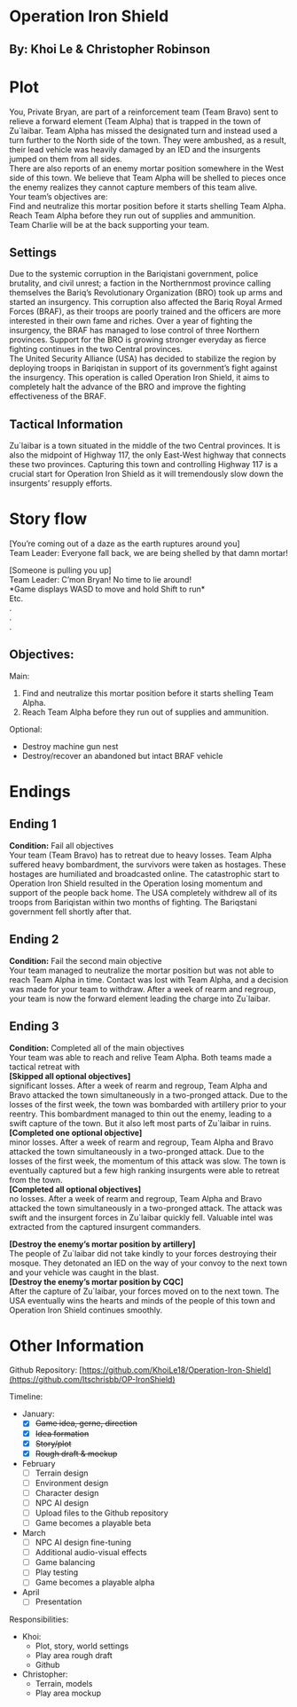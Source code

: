 # 

# 

# 

# 

# 

# 

# 

# 

# 

# 

# 

# 

# Operation Iron Shield

## By: Khoi Le & Christopher Robinson

# Plot

You, Private Bryan, are part of a reinforcement team (Team Bravo) sent to relieve a forward element (Team Alpha) that is trapped in the town of Zu\`laibar. Team Alpha has missed the designated turn and instead used a turn further to the North side of the town. They were ambushed, as a result, their lead vehicle was heavily damaged by an IED and the insurgents jumped on them from all sides.  
There are also reports of an enemy mortar position somewhere in the West side of this town. We believe that Team Alpha will be shelled to pieces once the enemy realizes they cannot capture members of this team alive.  
Your team’s objectives are:  
Find and neutralize this mortar position before it starts shelling Team Alpha.  
Reach Team Alpha before they run out of supplies and ammunition.  
Team Charlie will be at the back supporting your team.

## Settings 

Due to the systemic corruption in the Bariqistani government, police brutality, and civil unrest; a faction in the Northernmost province calling themselves the Bariq’s Revolutionary Organization (BRO) took up arms and started an insurgency. This corruption also affected the Bariq Royal Armed Forces (BRAF), as their troops are poorly trained and the officers are more interested in their own fame and riches. Over a year of fighting the insurgency, the BRAF has managed to lose control of three Northern provinces. Support for the BRO is growing stronger everyday as fierce fighting continues in the two Central provinces.  
The United Security Alliance (USA) has decided to stabilize the region by deploying troops in Bariqistan in support of its government’s fight against the insurgency. This operation is called Operation Iron Shield, it aims to completely halt the advance of the BRO and improve the fighting effectiveness of the BRAF.

## Tactical Information

Zu\`laibar is a town situated in the middle of the two Central provinces. It is also the midpoint of Highway 117, the only East-West highway that connects these two provinces. Capturing this town and controlling Highway 117 is a crucial start for Operation Iron Shield as it will tremendously slow down the insurgents’ resupply efforts.

# Story flow

\[You’re coming out of a daze as the earth ruptures around you\]  
Team Leader: Everyone fall back, we are being shelled by that damn mortar\!

\[Someone is pulling you up\]  
Team Leader: C’mon Bryan\! No time to lie around\!  
\*Game displays WASD to move and hold Shift to run\*  
Etc.  
.  
.  
.

## Objectives:

Main:

1. Find and neutralize this mortar position before it starts shelling Team Alpha.  
2. Reach Team Alpha before they run out of supplies and ammunition.

Optional:

* Destroy machine gun nest  
* Destroy/recover an abandoned but intact BRAF vehicle

# 

# Endings

## Ending 1

**Condition:** Fail all objectives  
Your team (Team Bravo) has to retreat due to heavy losses. Team Alpha suffered heavy bombardment, the survivors were taken as hostages. These hostages are humiliated and broadcasted online. The catastrophic start to Operation Iron Shield resulted in the Operation losing momentum and support of the people back home. The USA completely withdrew all of its troops from Bariqistan within two months of fighting. The Bariqstani government fell shortly after that.

## Ending 2

**Condition:** Fail the second main objective  
Your team managed to neutralize the mortar position but was not able to reach Team Alpha in time. Contact was lost with Team Alpha, and a decision was made for your team to withdraw. After a week of rearm and regroup, your team is now the forward element leading the charge into Zu\`laibar.

## Ending 3

**Condition:** Completed all of the main objectives  
Your team was able to reach and relive Team Alpha. Both teams made a tactical retreat with   
**\[Skipped all optional objectives\]**   
significant losses. After a week of rearm and regroup, Team Alpha and Bravo attacked the town simultaneously in a two-pronged attack. Due to the losses of the first week, the town was bombarded with artillery prior to your reentry. This bombardment managed to thin out the enemy, leading to a swift capture of the town. But it also left most parts of Zu\`laibar in ruins.  
**\[Completed one optional objective\]**  
minor losses. After a week of rearm and regroup, Team Alpha and Bravo attacked the town simultaneously in a two-pronged attack. Due to the losses of the first week, the momentum of this attack was slow. The town is eventually captured but a few high ranking insurgents were able to retreat from the town.  
**\[Completed all optional objectives\]**  
no losses. After a week of rearm and regroup, Team Alpha and Bravo attacked the town simultaneously in a two-pronged attack. The attack was swift and the insurgent forces in Zu\`laibar quickly fell. Valuable intel was extracted from the captured insurgent commanders. 

**\[Destroy the enemy’s mortar position by artillery\]**  
The people of Zu\`laibar did not take kindly to your forces destroying their mosque. They detonated an IED on the way of your convoy to the next town and your vehicle was caught in the blast.  
**\[Destroy the enemy’s mortar position by CQC\]**  
After the capture of Zu\`laibar, your forces moved on to the next town. The USA eventually wins the hearts and minds of the people of this town and Operation Iron Shield continues smoothly.

# Other Information

Github Repository: [https://github.com/KhoiLe18/Operation-Iron-Shield](https://github.com/Itschrisbb/OP-IronShield)

Timeline:

* January:  
  - [x] ~~Game idea, gerne, direction~~  
  - [x] ~~Idea formation~~  
  - [x] ~~Story/plot~~  
  - [x] ~~Rough draft & mockup~~  
* February  
  - [ ] Terrain design  
  - [ ] Environment design  
  - [ ] Character design  
  - [ ] NPC AI design  
  - [ ] Upload files to the Github repository  
  - [ ] Game becomes a playable beta  
* March  
  - [ ] NPC AI design fine-tuning  
  - [ ] Additional audio-visual effects  
  - [ ] Game balancing  
  - [ ] Play testing  
  - [ ] Game becomes a playable alpha  
* April  
  - [ ] Presentation

Responsibilities:

* Khoi:  
  * Plot, story, world settings  
  * Play area rough draft  
  * Github  
* Christopher:  
  * Terrain, models  
  * Play area mockup
